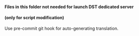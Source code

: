 #### Files in this folder not needed for launch DST dedicated server
#### (only for script modification)
Use pre-commit git hook for auto-generating translation.
